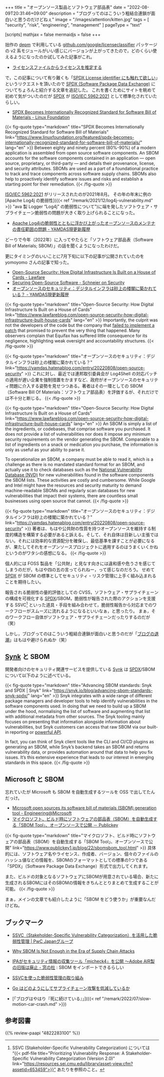 +++
title = "オープンソース製品とソフトウェア部品表"
date =  "2022-08-09T20:31:46+09:00"
description = "ブログってのはこういう粗結合連鎖が面白いと思うのだけどねぇ"
image = "/images/attention/kitten.jpg"
tags = [ "security", "risk", "engineering", "management" ]
pageType = "text"

[scripts]
  mathjax = false
  mermaidjs = false
+++

拙作の [depm](https://github.com/goark/depm "goark/depm: Visualize depndency packages and modules") で利用している [github.com/google/licenseclassifier](https://github.com/google/licenseclassifier "google/licenseclassifier: A License Classifier") パッケージの v2 系モジュールがいい感じにバージョンが上がってきたので，どのくらい使えるようになったのか試してみた記事がこれ。

- [ライセンスファイルからライセンスを推定する](https://zenn.dev/spiegel/articles/20220806-licenseclassifier)

で，この記事について有り難くも「[SPDX License identifier にも触れて欲しい](https://twitter.com/fu7mu4/status/1556141959755886593)」というリクエストを頂いたので [SPDX (Software Package Data Exchange)][SPDX] についてちょろんと紹介する文章を追記した。
これを書くためにサイトを眺めて初めて気がついたのだが [SPDX] が [ISO/IEC 5962:2021] として標準化されていたらしい。

- [SPDX Becomes Internationally Recognized Standard for Software Bill of Materials - Linux Foundation](https://www.linuxfoundation.org/featured/spdx-becomes-internationally-recognized-standard-for-software-bill-of-materials/)

{{< fig-quote type="markdown" title="SPDX Becomes Internationally Recognized Standard for Software Bill of Materials" link="https://www.linuxfoundation.org/featured/spdx-becomes-internationally-recognized-standard-for-software-bill-of-materials/" lang="en" >}}
Between eighty and ninety percent (80%-90%) of a modern application is assembled from open source software components. An SBOM accounts for the software components contained in an application — open source, proprietary, or third-party — and details their provenance, license, and security attributes. SBOMs are used as a part of a foundational practice to track and trace components across software supply chains. SBOMs also help to proactively identify software issues and risks and establish a starting point for their remediation.
{{< /fig-quote >}}

[ISO/IEC 5962:2021] がリリースされたのが2021年8月。
その年の年末に例の [Apache Log4j の脆弱性]({{< ref "/remark/2021/12/log4j-vulnerability.md" >}} "ava 製 Logger “Log4j” の脆弱性について")に端を発したソフトウェア・サプライチェーン脆弱性の問題が大きく取り上げられることになった。

- [Apache Log4jの脆弱性とともに浮かび上がったオープンソースのメンテナの責任範囲の問題 - YAMDAS現更新履歴](https://yamdas.hatenablog.com/entry/20211222/apache-log4j)

どーりで今年（2022年）に入ってやたらと「ソフトウェア部品表（Software Bill of Materials; SBOM）」の話を聞くようになったわけだ。

更にタイミングのいいことに7月下旬に以下の記事が公開されていたのを yomoyomo さんの記事で知った。

- [Open-Source Security: How Digital Infrastructure Is Built on a House of Cards  - Lawfare](https://www.lawfareblog.com/open-source-security-how-digital-infrastructure-built-house-cards)
- [Securing Open-Source Software - Schneier on Security](https://www.schneier.com/blog/archives/2022/07/securing-open-source-software.html)
- [オープンソースのセキュリティ：デジタルインフラは砂上の楼閣に築かれている？ - YAMDAS現更新履歴](https://yamdas.hatenablog.com/entry/20220808/open-source-security)

{{< fig-quote type="markdown" title="Open-Source Security: How Digital Infrastructure Is Built on a House of Cards" link="https://www.lawfareblog.com/open-source-security-how-digital-infrastructure-built-house-cards" lang="en" >}}
Importantly, the culprit was not the developers of the code but the company that [failed to implement a patch](https://techcrunch.com/2018/12/10/equifax-breach-preventable-house-oversight-report/) that promised to prevent the very thing that happened. Many observers complain that Equifax has suffered little consequence for its negligence, highlighting weak oversight and accountability structures.
{{< /fig-quote >}}

{{< fig-quote type="markdown" title="オープンソースのセキュリティ：デジタルインフラは砂上の楼閣に築かれている？" link="https://yamdas.hatenablog.com/entry/20220808/open-source-security" >}}
これに対し、最近では連邦取引委員会が Log4Shell の対応パッチの適用が遅い企業を強制措置をかますなど、政府がオープンソースのセキュリティ問題に介入する姿勢を見せつつある。著者はその一環としての SBOM（Software Bill Of Materials：ソフトウェア部品表）を評価するが、それだけでは不十分と断じる。
{{< /fig-quote >}}

{{< fig-quote type="markdown" title="Open-Source Security: How Digital Infrastructure Is Built on a House of Cards" link="https://www.lawfareblog.com/open-source-security-how-digital-infrastructure-built-house-cards" lang="en" >}}
An SBOM is simply a list of the ingredients, or codebases, that comprise software you purchased. It does not provide a list of vulnerabilities nor does it impose any minimum security requirements on the vendor generating the SBOM. Comparable to a list of ingredients on a snack or medication you purchase, the information is only as useful as your ability to parse it. 

To operationalize an SBOM, a company must be able to read it, which is a challenge as there is no mandated standard format for an SBOM, and actually use it to check databases such as the [National Vulnerability Database (NVD)](https://nvd.nist.gov/) for new vulnerabilities found in the software components the SBOM lists. These activities are costly and cumbersome. While Google and Intel might have the resources and security maturity to demand machine-readable SBOMs and regularly scan databases for new vulnerabilities that impact their systems, there are countless small businesses using open source that cannot.
{{< /fig-quote >}}

{{< fig-quote type="markdown" title="オープンソースのセキュリティ：デジタルインフラは砂上の楼閣に築かれている？" link="https://yamdas.hatenablog.com/entry/20220808/open-source-security" >}}
著者は、もはや公共財の性質を持つオープンソースを維持する制度的構造を構築する必要があると訴える。そして、それ自体は目新しい主張ではない。それには効率的な資源配分を確保し、最低基準を課すことが必要になるが、果たしてそれをオープンソースプロジェクトに適用するのはうまくいくかねというのがワタシの感想になる。
{{< /fig-quote >}}

個人的には FOSS 製品を「公共財」と見なす向きには違和感や危うさを感じてしまうのだが，もはや四の五の言ってられねー，って感じなのだろう。
せめて [SPDX] が SBOM の標準としてセキュリティ・リスク管理に上手く組み込まれることを期待したい。

報告される脆弱性の量的評価としての CVSS，ソフトウェア・サプライチェーンの構成を可視化する [SPDX]/SBOM，脆弱性が報告された際のアクションを支援する SSVC[^ssvc1] といった道具・手段を組み合わせて，脆弱性報告から対応までのワークフローがスムーズに流れるようになるといいなぁ，と思ったり。
まぁ，そのワークフロー自体がソフトウェア・サプライチェーンだったりするのだが（笑）

[^ssvc1]: SSVC (Stakeholder-Specific Vulnerability Categorization) については “{{< pdf-file title="Prioritizing Vulnerability Response: A Stakeholder-Specific Vulnerability Categorization (Version 2.0)" link="https://resources.sei.cmu.edu/library/asset-view.cfm?assetid=653459">}}” あたりを参照のこと。

しかし，ブログってのはこういう粗結合連鎖が面白いと思うのだが「[ブログの退潮](https://yamdas.hatenablog.com/entry/20220808/pc-crash "恥さらし文章「ある「パソコンの大先生」の死」に寄せられたありがたいコメントの数々 - YAMDAS現更新履歴")」はもはや避けられぬか（笑）

## [Synk] と SBOM

開発者向けのセキュリティ関連サービスを提供している [Synk] は [SPDX]/SBOM について以下のように述べている。

{{< fig-quote type="markdown" title="Advancing SBOM standards: Snyk and SPDX | Snyk" link="https://snyk.io/blog/advancing-sbom-standards-snyk-spdx/" lang="en" >}}
Snyk integrates with a wide range of different package managers and developer tools to help identify vulnerabilities in the software components used. In doing that we need to build up a SBOM under the hood, normalising the list of software and augmenting that list with additional metadata from other sources. The Snyk tooling mainly focuses on presenting that information alongside information about vulnerabilities, but Snyk customers can access that raw SBOM via our built-in reporting or [powerful API](https://snyk.docs.apiary.io/#reference/dependencies/dependencies-by-organization/list-all-dependencies).

In fact, you can think of Snyk client tools like the CLI and CI/CD plugins as generating an SBOM, while Snyk’s backend takes an SBOM and returns vulnerability data, or provides automation around that data to help you fix issues. It’s this extensive experience that leads to our interest in emerging standards in this space.
{{< /fig-quote >}}

## Microsoft と SBOM

忘れていたが Microsoft も SBOM を自動生成するツールを OSS で出してたんだっけ。

- [Microsoft open sources its software bill of materials (SBOM) generation tool - Engineering@Microsoft](https://devblogs.microsoft.com/engineering-at-microsoft/microsoft-open-sources-software-bill-of-materials-sbom-generation-tool/)
- [マイクロソフト、ビルド時にソフトウェアの部品表（SBOM）を自動生成する「SBOM Tool」、オープンソースで公開 － Publickey](https://www.publickey1.jp/blog/22/sbomsbom_tool.html)

{{< fig-quote type="markdown" title="マイクロソフト、ビルド時にソフトウェアの部品表（SBOM）を自動生成する「SBOM Tool」、オープンソースで公開" link="https://www.publickey1.jp/blog/22/sbomsbom_tool.html" >}}
具体的には、ソフトウェア名やライセンス、作成者、バージョン、個々のファイルのハッシュ値などの情報を、SBOMのフォーマットとしての標準の1つである「SPDX」（Software Package Data Exchange）形式で出力してくれます。

また、ビルドの対象となるソフトウェアにSBOMが用意されている場合、新たに生成されるSBOMにはそのSBOMの情報をきちんととりまとめて生成することが可能。
{{< /fig-quote >}}

まぁ，メインの文章でも紹介したように「SBOM をどう使うか」が重要なんだけどね。

## ブックマーク

- [SSVC（Stakeholder-Specific Vulnerability Categorization）を活用した脆弱性管理 | PwC Japanグループ](https://www.pwc.com/jp/ja/knowledge/column/awareness-cyber-security/stakeholder-specific-vulnerability-categorization.html)
- [Why SBOM Is Not Enough in the Era of Supply Chain Attacks](https://forelens.com/blog/why-sbom-is-not-enough-in-the-era-of-supply-chain-attacks/)
- [IPAがセキュリティ情報の収集ツール「mjcheck4」を公開 ～Adobe AIR製の旧版は廃止 - 窓の杜](https://forest.watch.impress.co.jp/docs/news/1489503.html) : SBOM をインポートできるらしい
- [SSVCを使った脆弱性管理の取り組み](https://www.conoris.jp/blog/ssvc)

- [Go はどのようにしてサプライチェーン攻撃を低減しているか](https://zenn.dev/spiegel/articles/20220402-how-go-mitigates-supply-chain-attacks)
- [「ブログはやはり『死に続けている』」]({{< ref "/remark/2022/07/slow-motion-car-crash.md" >}})

[SPDX]: https://spdx.dev/ "International Open Standard (ISO/IEC 5962:2021) - Software Package Data Exchange (SPDX)"
[ISO/IEC 5962:2021]: https://www.iso.org/standard/81870.html "ISO - ISO/IEC 5962:2021 - Information technology — SPDX® Specification V2.2.1"
[Synk]: https://snyk.io/ "Snyk | Developer security | Develop fast. Stay secure."

## 参考図書

{{% review-paapi "4822283100" %}} <!-- セキュリティはなぜやぶられたのか -->
